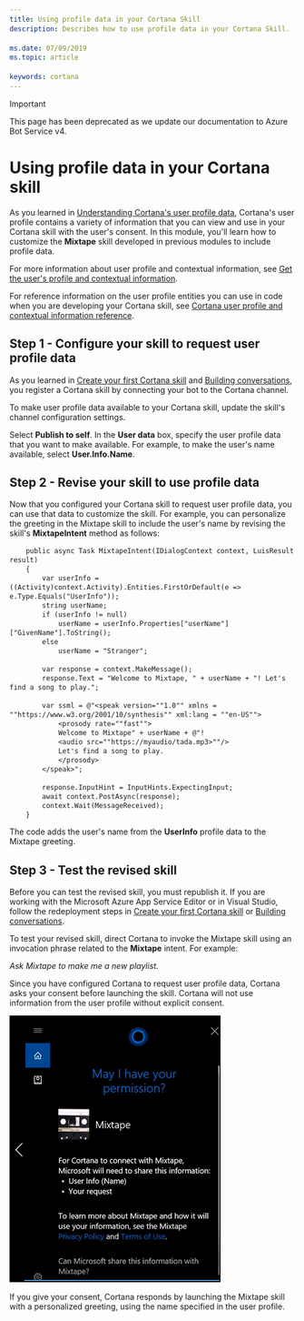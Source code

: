 ```yaml
---
title: Using profile data in your Cortana Skill
description: Describes how to use profile data in your Cortana Skill.

ms.date: 07/09/2019
ms.topic: article

keywords: cortana
---
```


> [!IMPORTANT]
> This page has been deprecated as we update our documentation to Azure Bot Service v4.

# Using profile data in your Cortana skill

As you learned in [Understanding Cortana's user profile data](./mva51-profile-data.md), Cortana's user profile contains a variety of information that you can view and use in your Cortana skill with the user's consent. In this module, you'll learn how to customize the **Mixtape** skill developed in previous modules to include profile data.

For more information about user profile and contextual information, see [Get the user's profile and contextual information](./get-user-profile-context.md). 

For reference information on the user profile entities you can use in code when you are developing your Cortana skill, see [Cortana user profile and contextual information reference](./user-profile-contextual-info.md).

## Step 1 - Configure your skill to request user profile data

As you learned in [Create your first Cortana skill](./mva22-hello-world.md) and [Building conversations](./mva32-building-conversations.md), you register a Cortana skill by connecting your bot to the Cortana channel.

To make user profile data available to your Cortana skill, update the skill's channel configuration settings.

<!--
![Knowledge Store Publish](../media/images/mva52_ks_publish.png)
-->

Select **Publish to self**. In the **User data** box, specify the user profile data that you want to make available. For example, to make the user's name available, select **User.Info.Name**.

<!--
![User Data](../media/images/mva52_info_name.png)
-->

## Step 2 - Revise your skill to use profile data

Now that you configured your Cortana skill to request user profile data, you can use that data to customize the skill. For example, you can personalize the greeting in the Mixtape skill to include the user's name by revising the skill's **MixtapeIntent** method as follows:

        public async Task MixtapeIntent(IDialogContext context, LuisResult result)
        {
            var userInfo = ((Activity)context.Activity).Entities.FirstOrDefault(e => e.Type.Equals("UserInfo"));
            string userName;
            if (userInfo != null)
                userName = userInfo.Properties["userName"]["GivenName"].ToString();
            else
                userName = "Stranger";
            
            var response = context.MakeMessage();
            response.Text = "Welcome to Mixtape, " + userName + "! Let's find a song to play.";

            var ssml = @"<speak version=""1.0"" xmlns = ""https://www.w3.org/2001/10/synthesis"" xml:lang = ""en-US""> 
                <prosody rate=""fast"">
                Welcome to Mixtape" + userName + @"! 
                <audio src=""https://myaudio/tada.mp3>""/>
                Let's find a song to play. 
                </prosody>
            </speak>";

            response.InputHint = InputHints.ExpectingInput;
            await context.PostAsync(response);
            context.Wait(MessageReceived);
        }

The code adds the user's name from the **UserInfo** profile data to the Mixtape greeting.

## Step 3 - Test the revised skill

Before you can test the revised skill, you must republish it. If you are working with the Microsoft Azure App Service Editor or in Visual Studio, follow the redeployment steps in [Create your first Cortana skill](./mva22-hello-world.md) or [Building conversations](./mva32-building-conversations.md).

To test your revised skill, direct Cortana to invoke the Mixtape skill using an invocation phrase related to the **Mixtape** intent. For example:

*Ask Mixtape to make me a new playlist.*

Since you have configured Cortana to request user profile data, Cortana asks your consent before launching the skill. Cortana will not use information from the user profile without explicit consent.

![Ask Consent](../media/images/mva52_ask_consent.png)

If you give your consent, Cortana responds by launching the Mixtape skill with a personalized greeting, using the name specified in the user profile.
